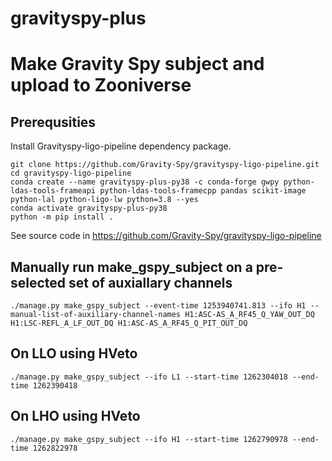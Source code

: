 # gravityspy-plus
# Make Gravity Spy subject and upload to Zooniverse

## Prerequsities
Install Gravityspy-ligo-pipeline dependency package. 

```
git clone https://github.com/Gravity-Spy/gravityspy-ligo-pipeline.git
cd gravityspy-ligo-pipeline
conda create --name gravityspy-plus-py38 -c conda-forge gwpy python-ldas-tools-frameapi python-ldas-tools-framecpp pandas scikit-image python-lal python-ligo-lw python=3.8 --yes
conda activate gravityspy-plus-py38
python -m pip install .
```

See source code in https://github.com/Gravity-Spy/gravityspy-ligo-pipeline

## Manually run make_gspy_subject on a pre-selected set of auxiallary channels
```
./manage.py make_gspy_subject --event-time 1253940741.813 --ifo H1 --manual-list-of-auxiliary-channel-names H1:ASC-AS_A_RF45_Q_YAW_OUT_DQ H1:LSC-REFL_A_LF_OUT_DQ H1:ASC-AS_A_RF45_Q_PIT_OUT_DQ
```

## On LLO using HVeto
```
./manage.py make_gspy_subject --ifo L1 --start-time 1262304018 --end-time 1262390418
```

## On LHO using HVeto
```
./manage.py make_gspy_subject --ifo H1 --start-time 1262790978 --end-time 1262822978
```
